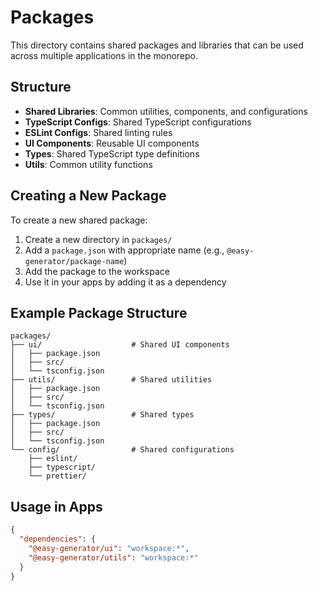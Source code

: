 # Packages

This directory contains shared packages and libraries that can be used across multiple applications in the monorepo.

## Structure

- **Shared Libraries**: Common utilities, components, and configurations
- **TypeScript Configs**: Shared TypeScript configurations
- **ESLint Configs**: Shared linting rules
- **UI Components**: Reusable UI components
- **Types**: Shared TypeScript type definitions
- **Utils**: Common utility functions

## Creating a New Package

To create a new shared package:

1. Create a new directory in `packages/`
2. Add a `package.json` with appropriate name (e.g., `@easy-generator/package-name`)
3. Add the package to the workspace
4. Use it in your apps by adding it as a dependency

## Example Package Structure

```
packages/
├── ui/                    # Shared UI components
│   ├── package.json
│   ├── src/
│   └── tsconfig.json
├── utils/                 # Shared utilities
│   ├── package.json
│   ├── src/
│   └── tsconfig.json
├── types/                 # Shared types
│   ├── package.json
│   ├── src/
│   └── tsconfig.json
└── config/                # Shared configurations
    ├── eslint/
    ├── typescript/
    └── prettier/
```

## Usage in Apps

```json
{
  "dependencies": {
    "@easy-generator/ui": "workspace:*",
    "@easy-generator/utils": "workspace:*"
  }
}
``` 